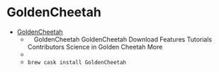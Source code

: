 # GoldenCheetah
- [GoldenCheetah](https://www.goldencheetah.org/)
  -   GoldenCheetah GoldenCheetah Download Features Tutorials Contributors Science in Golden Cheetah More
  - 
  - `brew cask install GoldenCheetah`
